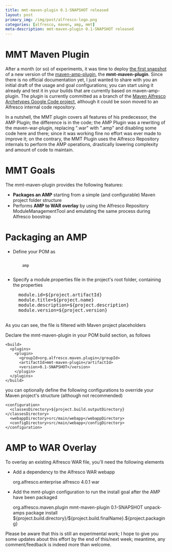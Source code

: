 ```yaml
---
title: mmt-maven-plugin 0.1-SNAPSHOT released
layout: post
primary_img: /img/post/alfresco-logo.png
categories: [alfresco, maven, amp, mmt]
meta-description: mmt-maven-plugin 0.1-SNAPSHOT released
---
```


MMT Maven Plugin
================

After a month (or so) of experiments, it was time to deploy [the first snapshot](http://maven.alfresco.com/nexus/content/repositories/snapshots/org/alfresco/maven/plugin/mmt-maven-plugin/0.1-SNAPSHOT/) of a new version of the [maven-amp-plugin](http://maven.alfresco.com/nexus/content/repositories/alfresco-docs/maven-alfresco-lifecycle/plugins/maven-amp-plugin/components.html), the **mmt-maven-plugin**. Since there is no official documentation yet, I just wanted to share with you an initial draft of the usage and goal configurations; you can start using it already and test it in your builds that are currently based on maven-amp-plugin. The plugin is currently committed as a branch of the [Maven Alfresco Archetypes Google Code project](http://code.google.com/p/maven-alfresco-archetypes), although it could be soon moved to an Alfresco internal code repository.

In a nutshell, the MMT plugin covers all features of his predecessor, the AMP Plugin; the difference is in the code; the AMP Plugin was a rewriting of the maven-war-plugin, replacing ".war" with ".amp" and disabling some code here and there; since it was working fine no effort was ever made to improve it; on the contrary, the MMT Plugin uses the Alfresco Repository internals to perform the AMP operations, drastically lowering complexity and amount of code to maintain.

MMT Goals
======================

The mmt-maven-plugin provides the following features:

* **Packages an AMP** starting from a simple (and configurable) Maven project folder structure
* Performs **AMP to WAR overlay** by using the Alfresco Repository ModuleManagementTool and emulating the same process during Alfresco boostrap

Packaging an AMP
=======

* Define your POM as

    <code>
	  <packaging>amp</packaging>
	</code>

* Specify a module.properties file in the project's root folder, containing the properties

    <pre>
    module.id=${project.artifactId}
    module.title=${project.name}
    module.description=${project.description}
    module.version=${project.version}
    </pre>

As you can see, the file is filtered with Maven project placeholders

Declare the mmt-maven-plugin in your POM build section, as follows

    <build>
      <plugins>
        <plugin>
          <groupId>org.alfresco.maven.plugin</groupId>
          <artifactId>mmt-maven-plugin</artifactId>
          <version>0.1-SNAPSHOT</version>
        </plugin>
      </plugins>
    </build>

you can optionally define the following configurations to override your Maven project's structure (although not recommended)

    <configuration>
      <classesDirectory>${project.build.outputDirectory}</classesDirectory>
      <webappDirectory>src/main/webapp</webappDirectory>
      <configDirectory>src/main/webapp</configDirectory>
    </configuration>

AMP to WAR Overlay
=======

To overlay an existing Alfresco WAR file, you'll need the following elements

* Add a dependency to the Alfresco WAR webapp

    <dependencies>
      <dependency>
        <groupId>org.alfresco.enterprise</groupId>
        <artifactId>alfresco</artifactId>
        <version>4.0.1</version>
        <type>war</type>
      </dependency>
    </dependencies>
 
* Add the mmt-plugin configuration to run the install goal after the AMP have been packaged

    <plugin>
      <groupId>org.alfresco.maven.plugin</groupId>
      <artifactId>mmt-maven-plugin</artifactId>
      <version>0.1-SNAPSHOT</version>
      <executions>
        <execution>
          <id>unpack-amps</id>
          <phase>package</phase>
          <goals>
            <goal>install</goal>
          </goals>
          <configuration>
            <singleAmp>${project.build.directory}/${project.build.finalName}.${project.packaging}</singleAmp>
          </configuration>
        </execution>
      </executions>
    </plugin>
 

Please be aware that this is still an experimental work; I hope to give you some updates about this effort by the end of this/next week; meantime, any comment/feedback is indeed more than welcome.